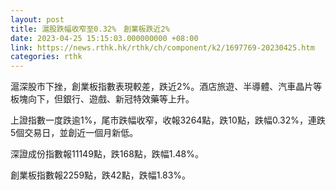 ```yaml
---
layout: post
title: 滬股跌幅收窄至0.32%　創業板跌近2%
date: 2023-04-25 15:15:03.000000000 +08:00
link: https://news.rthk.hk/rthk/ch/component/k2/1697769-20230425.htm
categories: rthk
---
```


滬深股市下挫，創業板指數表現較差，跌近2%。酒店旅遊、半導體、汽車晶片等板塊向下，但銀行、遊戲、新冠特效藥等上升。

上證指數一度跌逾1%，尾市跌幅收窄，收報3264點，跌10點，跌幅0.32%，連跌5個交易日，並創近一個月新低。

深證成份指數報11149點，跌168點，跌幅1.48%。

創業板指數報2259點，跌42點，跌幅1.83%。

